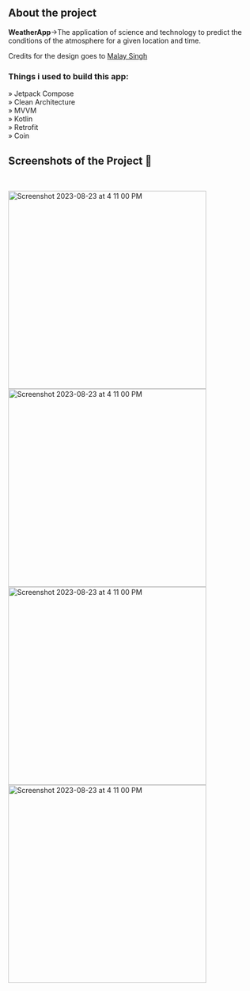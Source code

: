<h2>About the project</h2>

<p><b>WeatherApp</b>->The application of science and technology to predict the conditions of the atmosphere for a given location and time.</p>

<p>Credits for the design goes to <a href=https://www.linkedin.com/in/malay-singh-73881322b/'>Malay Singh</a></p>

<h3>Things i used to build this app:</h3>
» Jetpack Compose <br>
» Clean Architecture  <br>
» MVVM  <br>
» Kotlin  <br>
» Retrofit  <br>
» Coin

<h2>Screenshots of the Project 📸</h2>
<br>

<img width="400" alt="Screenshot 2023-08-23 at 4 11 00 PM" src="https://github.com/user-attachments/assets/2969ce2d-943b-4f93-b3f6-0faeccbfe464"><br>
<img width="400" alt="Screenshot 2023-08-23 at 4 11 00 PM" src="https://github.com/user-attachments/assets/166fb250-1a78-4a75-a02c-87c90aa604f1"><br>
<img width="400" alt="Screenshot 2023-08-23 at 4 11 00 PM" src="https://github.com/user-attachments/assets/f0df8f7f-03dc-43ee-89f0-e779f2d76f3c"><br>
<img width="400" alt="Screenshot 2023-08-23 at 4 11 00 PM" src="https://github.com/user-attachments/assets/ce31f15b-b2e9-4acb-843c-3e3561dc2e45"><br>


